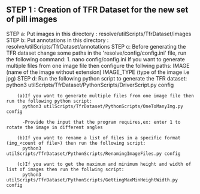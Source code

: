 STEP 1 : Creation of TFR Dataset for the new set of pill images
---------------------------------------------------------------
STEP a: Put images in this directory : resolve/utilScripts/TfrDataset/images
STEP b: Put annotations in this directory : resolve/utilScripts/TfrDataset/annotations
STEP c: Before generating the TFR dataset change some paths in the 'resolve/config/config.ini' file, run the following command:
        1. nano config/config.ini
        If you want to generate multiple files from one image file then configure the follwing paths:
        IMAGE (name of the image without extension)
        IMAGE_TYPE (type of the image i.e jpg)
STEP d: Run the following python script to generate the TFR dataset:
          python3 utilScripts/TfrDataset/PythonScripts/DriverScript.py config
        
        (a)If you want to generate multiple files from one image file then run the following python script:
          python3 utilScripts/TfrDataset/PythonScripts/OneToManyImg.py config
        
          -Provide the input that the program requires,ex: enter 1 to rotate the image in different angles
        
        (b)If you want to rename a list of files in a specific format (img_<count of file>) then run the following script:
          python3 utilScripts/TfrDataset/PythonScripts/RenamingImageFiles.py config
        
        (c)If you want to get the maximum and minimum height and width of list of images then run the follwing script:
          python3 utilScripts/TfrDataset/PythonScripts/GettingMaxMinHeightWidth.py config

